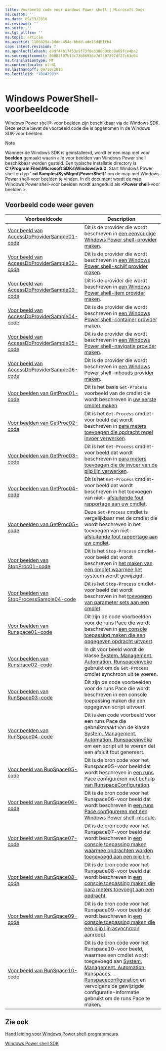 ```yaml
---
title: Voorbeeld code voor Windows Power shell | Microsoft Docs
ms.custom: ''
ms.date: 09/13/2016
ms.reviewer: ''
ms.suite: ''
ms.tgt_pltfrm: ''
ms.topic: article
ms.assetid: 1106829a-8ddc-454e-bbdd-ade15d4bffb4
caps.latest.revision: 7
ms.openlocfilehash: e9df44b17453e9f73f6eb388d9cbc8a69fce4ba2
ms.sourcegitcommit: 00083f07b13c73b86936e7d7307397df27c63c04
ms.translationtype: MT
ms.contentlocale: nl-NL
ms.lasthandoff: 09/10/2019
ms.locfileid: "70847993"
---
```

# <a name="windows-powershell-sample-code"></a>Windows PowerShell-voorbeeldcode

Windows Power shell®-voor beelden zijn beschikbaar via de Windows SDK. Deze sectie bevat de voorbeeld code die is opgenomen in de Windows SDK-voor beelden.

> [!NOTE]
> Wanneer de Windows SDK is geïnstalleerd, wordt er een map met voor **beelden** gemaakt waarin alle voor beelden van Windows Power shell beschikbaar worden gesteld. Een typische installatie directory is **C:\Program Files\Microsoft SDKs\Windows\v6.0**.
> Start Windows Power shell en typ **' cd Samples\SysMgmt\PowerShell '** om de map met Windows Power shell-voor beelden te vinden. In dit document wordt de map Windows Power shell-voor beelden wordt aangeduid als  **\<Power shell**-voor beelden >.

## <a name="sample-code-listing"></a>Voorbeeld code weer geven

|Voorbeeldcode|Description|
|-----------------|-----------------|
|[Voor beeld van AccessDbProviderSample01-code](./accessdbprovidersample01-code-sample.md)|Dit is de provider die wordt beschreven in [een eenvoudige Windows Power shell-provider maken](./creating-a-basic-windows-powershell-provider.md).|
|[Voor beeld van AccessDbProviderSample02-code](./accessdbprovidersample02-code-sample.md)|Dit is de provider die wordt beschreven in [een Windows Power shell-schijf provider maken](./creating-a-windows-powershell-drive-provider.md).|
|[Voor beeld van AccessDbProviderSample03-code](./accessdbprovidersample03-code-sample.md)|Dit is de provider die wordt beschreven in [een Windows Power shell-item provider maken](./creating-a-windows-powershell-item-provider.md).|
|[Voor beeld van AccessDbProviderSample04-code](./accessdbprovidersample04-code-sample.md)|Dit is de provider die wordt beschreven in [een Windows Power shell-container provider maken](./creating-a-windows-powershell-container-provider.md).|
|[Voor beeld van AccessDbProviderSample05-code](./accessdbprovidersample05-code-sample.md)|Dit is de provider die wordt beschreven in [een Windows Power shell-navigatie provider maken](./creating-a-windows-powershell-navigation-provider.md).|
|[Voor beeld van AccessDbProviderSample06-code](./accessdbprovidersample06-code-sample.md)|Dit is de provider die wordt beschreven in [een Windows Power shell-inhouds provider maken](./creating-a-windows-powershell-content-provider.md).|
|[Voor beelden van GetProc01-code](./getproc01-code-samples.md)|Dit is het basis `Get-Process` voorbeeld van de cmdlet die wordt beschreven in [uw eerste cmdlet maken](../cmdlet/creating-a-cmdlet-without-parameters.md).|
|[Voor beelden van GetProc02-code](./getproc02-code-samples.md)|Dit is het `Get-Process` cmdlet-voor beeld dat wordt beschreven in [para meters toevoegen die opdracht regel invoer verwerken](../cmdlet/adding-parameters-that-process-command-line-input.md).|
|[Voor beelden van GetProc03-code](./getproc03-code-samples.md)|Dit is het `Get-Process` cmdlet-voor beeld dat wordt beschreven in [para meters toevoegen die de invoer van de pijp lijn verwerken](../cmdlet/adding-parameters-that-process-pipeline-input.md).|
|[Voor beelden van GetProc04-code](./getproc04-code-samples.md)|Dit is het `Get-Process` cmdlet-voor beeld dat wordt beschreven in het toevoegen van niet- [afsluitende fout rapportage aan uw cmdlet](../cmdlet/adding-non-terminating-error-reporting-to-your-cmdlet.md).|
|[Voor beelden van GetProc05-code](./getproc05-code-samples.md)|Deze `Get-Process` cmdlet is vergelijkbaar met de cmdlet die wordt beschreven in het toevoegen van niet- [afsluitende fout rapportage aan uw cmdlet](../cmdlet/adding-non-terminating-error-reporting-to-your-cmdlet.md).|
|[Voor beelden van StopProc01-code](./stopproc01-code-samples.md)|Dit is het `Stop-Process` cmdlet-voor beeld dat wordt beschreven in [het maken van een cmdlet waarmee het systeem wordt gewijzigd](../cmdlet/creating-a-cmdlet-that-modifies-the-system.md).|
|[Voor beelden van StopProcessSample04-code](./stopprocesssample04-code-samples.md)|Dit is het `Stop-Process` cmdlet-voor beeld dat wordt beschreven in het [toevoegen van parameter sets aan een cmdlet](../cmdlet/adding-parameter-sets-to-a-cmdlet.md).|
|[Voor beelden van Runspace01-code](./runspace01-code-samples.md)|Dit zijn de code voorbeelden voor de runs Pace die wordt beschreven in [een console toepassing maken die een opgegeven opdracht uitvoert](/dotnet/csharp/programming-guide/inside-a-program/hello-world-your-first-program).|
|[Voor beelden van Runspace02-code](./runspace02-code-samples.md)|In dit voor beeld wordt de klasse [System. Management. Automation. Runspaceinvoke](/dotnet/api/System.Management.Automation.RunspaceInvoke) gebruikt om de `Get-Process` cmdlet synchroon uit te voeren.|
|[Voor beelden van RunSpace03-code](./runspace03-code-samples.md)|Dit zijn de code voorbeelden voor de runs Pace die wordt beschreven in een console toepassing maken die een opgegeven script uitvoert.|
|[Voor beelden van RunSpace04-code](./runspace04-code-samples.md)|Dit is een code voorbeeld voor een runs Pace die gebruikmaakt van de klasse [System. Management. Automation. Runspaceinvoke](/dotnet/api/System.Management.Automation.RunspaceInvoke) om een script uit te voeren dat een afsluit fout genereert.|
|[Voor beeld van RunSpace05-code](./runspace05-code-sample.md)|Dit is de bron code voor het Runspace05-voor beeld dat wordt beschreven in [een runs Pace configureren met behulp van RunspaceConfiguration](https://msdn.microsoft.com/en-us/42681d19-2d05-4975-befd-afb1990e79b2).|
|[Voor beeld van RunSpace06-code](./runspace06-code-sample.md)|Dit is de bron code voor het Runspace06-voor beeld dat wordt beschreven in [een runs Pace configureren met een Windows Power shell-module](https://msdn.microsoft.com/en-us/a7289ee8-9732-49ee-91c7-d533e9538b83).|
|[Voor beeld van RunSpace07-code](./runspace07-code-sample.md)|Dit is de bron code voor het Runspace07-voor beeld dat wordt beschreven in [een console toepassing maken waarmee opdrachten worden toegevoegd aan een pijp lijn](https://msdn.microsoft.com/en-us/01eb7808-e97b-4905-80be-9e2fa38c262e).|
|[Voor beeld van RunSpace08-code](./runspace08-code-sample.md)|Dit is de bron code voor het Runspace08-voor beeld dat wordt beschreven in [een console toepassing maken die para meters toevoegt aan een opdracht](https://msdn.microsoft.com/en-us/848b2b46-60f1-4a86-b448-cfc7c0cccfba).|
|[Voor beeld van RunSpace09-code](./runspace09-code-sample.md)|Dit is de bron code voor het Runspace09-voor beeld dat wordt beschreven in [een console toepassing maken die een pijp lijn asynchroon aanroept](https://msdn.microsoft.com/en-us/198c1c94-2a06-457e-93ce-c0d910618e47).|
|[Voor beeld van RunSpace10-code](./runspace10-code-sample.md)|Dit is de bron code voor het Runspace10-voor beeld, waarmee een cmdlet wordt toegevoegd aan [System. Management. Automation. Runspaces. Runspaceconfiguration](/dotnet/api/System.Management.Automation.Runspaces.RunspaceConfiguration) en vervolgens de gewijzigde configuratie-informatie gebruikt om de runs Pace te maken.|

## <a name="see-also"></a>Zie ook

[Hand leiding voor Windows Power shell-programmeurs](./windows-powershell-programmer-s-guide.md)

[Windows Power shell SDK](../windows-powershell-reference.md)